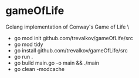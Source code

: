 # gameOfLife
Golang implementation of Conway's Game of Life \
* go mod init github.com/trevalkov/gameOfLife/src
* go mod tidy
* go install github.com/trevalkov/gameOfLife/src
* go run .
* go build main.go -o main && ./main
* go clean -modcache  



